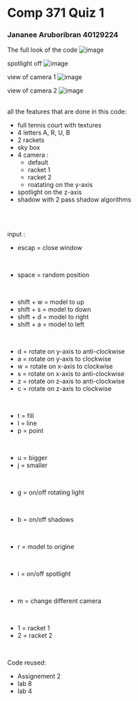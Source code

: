 # Comp 371 Quiz 1
### Jananee Aruboribran 40129224

The full look of the code
![image](https://github.com/BunnyPrince/371/assets/71982648/159171f1-ce7a-46a2-b742-fb3fb9684354)

spotlight off
![image](https://github.com/BunnyPrince/371/assets/71982648/ce1ea8bd-1f19-4d07-93fa-c7bb8bd811ae)


view of camera 1
![image](https://github.com/BunnyPrince/371/assets/71982648/57e933d0-6ae3-4bae-ad99-ae46d94c88c3)

view of camera 2
![image](https://github.com/BunnyPrince/371/assets/71982648/64d552db-30df-4b30-81f1-07f894e3bfc4)
<br>
<br>

all the features that are done in this code:
- full tennis court with textures
- 4 letters A, R, U, B
- 2 rackets
- sky box
- 4 camera :
  -   default
  -   racket 1
  -   racket 2
  -   roatating on the y-axis
-   spotlight on the z-axis
-   shadow with 2 pass shadow algorithms
<br>
<br>


input :
- escap = close window
<br>

- space = random position
<br>

- shift + w = model to up
- shift + s = model to down
- shift + d = model to right
- shift + a = model to left
<br>

- d = rotate on y-axis to anti-clockwise
- a = rotate on y-axis to clockwise
- w = rotate on x-axis to clockwise
- s = rotate on x-axis to anti-clockwise
- z = rotate on z-axis to anti-clockwise
- c = rotate on z-axis to clockwise
<br>

- t = fill
- l = line
- p = point
<br>

- u = bigger
- j = smaller
<br>

- g = on/off rotating light
<br>

- b = on/off shadows
<br>

- r = model to origine
<br>

- i = on/off spotlight
<br>

- m = change different camera
<br>
  
- 1 = racket 1
- 2 = racket 2
<br>

Code reused:
- Assignement 2
- lab 8
- lab 4
